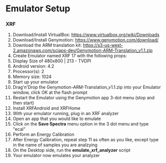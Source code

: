 # Emulator Setup

### XRF
1. Download/Install VirtualBox: https://www.virtualbox.org/wiki/Downloads
2. Download/Install Genymotion: https://www.genymotion.com/download/
3. Download the ARM translation kit: https://s3-us-west-2.amazonaws.com/sciaps-dev/Genymotion-ARM-Translation_v1.1.zip
4. Create Emulator named XRF 17 with the following props:
  1. Display Size of 480x800 | 213 - TVDPI
  2. Android version: 4.2
  3. Processor(s): 2
  4. Memory size: 1024
5. Start up your emulator
6. Drag'n'Drop the Genymotion-ARM-Translation_v1.1.zip into your Emulator window, click OK at the flash prompt
7. Restart the Emulator using the Genymotion app 3-dot menu (stop and then start)
8. Install XRFAndroid and XRFHome
9. With your emulator running, plug in an XRF analyzer
10. Open an app that you would like to emulate
11. Click on the **Save Spectra** menu option in the 3 dot menu and type "ecal"
12. Perform an Energy Calibration
13. After Energy Calibration, repeat step 11 as often as you like, except type in the name of samples you are analzying
14. On the Desktop side, run the **emulate_xrf_analyzer** script
15. Your emulator now emulates your analyzer
